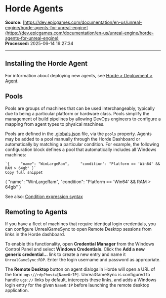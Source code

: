 # Horde Agents

**Source:** [https://dev.epicgames.com/documentation/en-us/unreal-engine/horde-agents-for-unreal-engine](https://dev.epicgames.com/documentation/en-us/unreal-engine/horde-agents-for-unreal-engine)  
**Processed:** 2025-06-14 16:27:34

---

## Installing the Horde Agent

For information about deploying new agents, see [Horde > Deployment > Agent](/documentation/en-us/unreal-engine/horde-agent-deployment-for-unreal-engine).

## Pools

Pools are groups of machines that can be used interchangeably, typically due to being a particular platform or hardware class. Pools simplify the management of build pipelines by allowing DevOps engineers to configure a mapping from agent types to physical machines.

Pools are defined in the [.globals.json](/documentation/en-us/unreal-engine/horde-schema-for-unreal-engine#globals) file, via the `pools` property. Agents may be added to a pool manually through the Horde Dashboard or automatically by matching a particular condition. For example, the following configuration block defines a pool that automatically includes all Windows machines:

```
`{     "name": "WinLargeRam",     "condition": "Platform == 'Win64' && RAM > 64gb" }`
Copy full snippet
```
{ "name": "WinLargeRam", "condition": "Platform == 'Win64' && RAM > 64gb" }

See also: [Condition expression syntax](/documentation/en-us/unreal-engine/horde-conditions-for-unreal-engine)

## Remoting to Agents

If you have a fleet of machines that require identical login credentials, you can configure UnrealGameSync to open Remote Desktop sessions from links in the Horde dashboard.

To enable this functionality, open **Credential Manager** from the Windows Control Panel and select **Windows Credentials**. Click the **Add a new generic credential...** link to create a new entry and name it `UnrealGameSync:RDP`. Enter the login username and password as appropriate.

The **Remote Desktop** button on agent dialogs in Horde will open a URL of the form `ugs://rdp?host=[NameOrIP]`. UnrealGameSync is configured to handle `ugs://` links by default, intercepts these links, and adds a Windows login entry for the given `NameOrIP` before launching the remote desktop application.